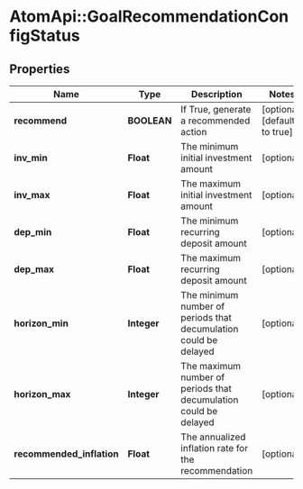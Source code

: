 # AtomApi::GoalRecommendationConfigStatus

## Properties
Name | Type | Description | Notes
------------ | ------------- | ------------- | -------------
**recommend** | **BOOLEAN** | If True, generate a recommended action | [optional] [default to true]
**inv_min** | **Float** | The minimum initial investment amount | [optional] 
**inv_max** | **Float** | The maximum initial investment amount | [optional] 
**dep_min** | **Float** | The minimum recurring deposit amount | [optional] 
**dep_max** | **Float** | The maximum recurring deposit amount | [optional] 
**horizon_min** | **Integer** | The minimum number of periods that decumulation could be delayed | [optional] 
**horizon_max** | **Integer** | The maximum number of periods that decumulation could be delayed | [optional] 
**recommended_inflation** | **Float** | The annualized inflation rate for the recommendation | [optional] 


